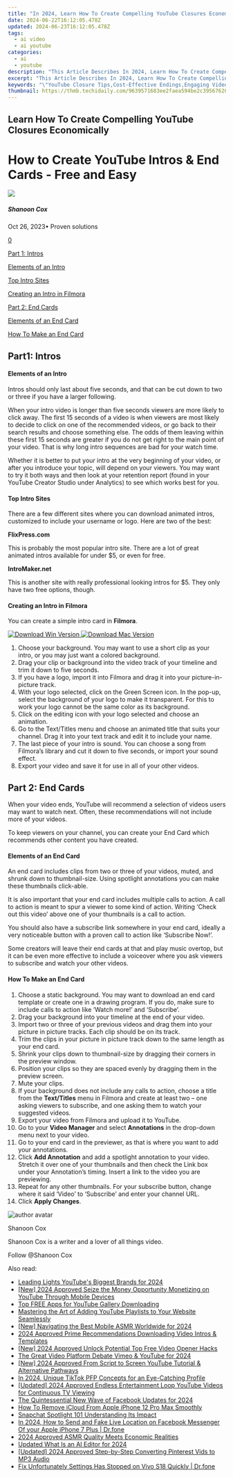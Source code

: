 ```yaml
---
title: "In 2024, Learn How To Create Compelling YouTube Closures Economically"
date: 2024-06-22T16:12:05.478Z
updated: 2024-06-23T16:12:05.478Z
tags:
  - ai video
  - ai youtube
categories:
  - ai
  - youtube
description: "This Article Describes In 2024, Learn How To Create Compelling YouTube Closures Economically"
excerpt: "This Article Describes In 2024, Learn How To Create Compelling YouTube Closures Economically"
keywords: "\"YouTube Closure Tips,Cost-Effective Endings,Engaging Video Conclusions,Affordable Closure Strategies,Closing Content Value,Economical Ending Techniques,Captivating Video Finals\""
thumbnail: https://thmb.techidaily.com/9639571683ee2faea594be2c39567620326555f8bc5c4f30294cc9c1768a16b7.jpg
---
```


## Learn How To Create Compelling YouTube Closures Economically

# How to Create YouTube Intros & End Cards - Free and Easy

![](https://images.wondershare.com/filmora/article-images/shannon-cox.jpg)

##### Shanoon Cox

 Oct 26, 2023• Proven solutions

[0](#commentsBoxSeoTemplate)

[Part 1: Intros](#part1)

[Elements of an Intro](#elements)

[Top Intro Sites](#top)

[Creating an Intro in Filmora](#creating)

[Part 2: End Cards](#part2)

[Elements of an End Card](#element)

[How To Make an End Card](#how-to)

## Part1: Intros

#### Elements of an Intro

Intros should only last about five seconds, and that can be cut down to two or three if you have a larger following.

When your intro video is longer than five seconds viewers are more likely to click away. The first 15 seconds of a video is when viewers are most likely to decide to click on one of the recommended videos, or go back to their search results and choose something else. The odds of them leaving within these first 15 seconds are greater if you do not get right to the main point of your video. That is why long intro sequences are bad for your watch time.

Whether it is better to put your intro at the very beginning of your video, or after you introduce your topic, will depend on your viewers. You may want to try it both ways and then look at your retention report (found in your YouTube Creator Studio under Analytics) to see which works best for you.

#### Top Intro Sites

There are a few different sites where you can download animated intros, customized to include your username or logo. Here are two of the best:

**FlixPress.com**

This is probably the most popular intro site. There are a lot of great animated intros available for under $5, or even for free.

**IntroMaker.net**

This is another site with really professional looking intros for $5\. They only have two free options, though.

#### Creating an Intro in Filmora

You can create a simple intro card in **Filmora**.

[![Download Win Version](https://images.wondershare.com/filmora/guide/download-btn-win.jpg) ](https://tools.techidaily.com/wondershare/filmora/download/) [![Download Mac Version](https://images.wondershare.com/filmora/guide/download-btn-mac.jpg) ](https://tools.techidaily.com/wondershare/filmora/download/)

1. Choose your background. You may want to use a short clip as your intro, or you may just want a colored background.
2. Drag your clip or background into the video track of your timeline and trim it down to five seconds.
3. If you have a logo, import it into Filmora and drag it into your picture-in-picture track.
4. With your logo selected, click on the Green Screen icon. In the pop-up, select the background of your logo to make it transparent. For this to work your logo cannot be the same color as its background.
5. Click on the editing icon with your logo selected and choose an animation.
6. Go to the Text/Titles menu and choose an animated title that suits your channel. Drag it into your text track and edit it to include your name.
7. The last piece of your intro is sound. You can choose a song from Filmora’s library and cut it down to five seconds, or import your sound effect.
8. Export your video and save it for use in all of your other videos.

## Part 2: End Cards

When your video ends, YouTube will recommend a selection of videos users may want to watch next. Often, these recommendations will not include more of your videos.

To keep viewers on your channel, you can create your End Card which recommends other content you have created.

#### Elements of an End Card

An end card includes clips from two or three of your videos, muted, and shrunk down to thumbnail-size. Using spotlight annotations you can make these thumbnails click-able.

It is also important that your end card includes multiple calls to action. A call to action is meant to spur a viewer to some kind of action. Writing ‘Check out this video’ above one of your thumbnails is a call to action.

You should also have a subscribe link somewhere in your end card, ideally a very noticeable button with a proven call to action like ‘Subscribe Now!’.

Some creators will leave their end cards at that and play music overtop, but it can be even more effective to include a voiceover where you ask viewers to subscribe and watch your other videos.

#### How To Make an End Card

1. Choose a static background. You may want to download an end card template or create one in a drawing program. If you do, make sure to include calls to action like ‘Watch more!’ and ‘Subscribe’.
2. Drag your background into your timeline at the end of your video.
3. Import two or three of your previous videos and drag them into your picture in picture tracks. Each clip should be on its track.
4. Trim the clips in your picture in picture track down to the same length as your end card.
5. Shrink your clips down to thumbnail-size by dragging their corners in the preview window.
6. Position your clips so they are spaced evenly by dragging them in the preview screen.
7. Mute your clips.
8. If your background does not include any calls to action, choose a title from the **Text/Titles** menu in Filmora and create at least two – one asking viewers to subscribe, and one asking them to watch your suggested videos.
9. Export your video from Filmora and upload it to YouTube.
10. Go to your **Video Manager** and select **Annotations** in the drop-down menu next to your video.
11. Go to your end card in the previewer, as that is where you want to add your annotations.
12. Click **Add Annotation** and add a spotlight annotation to your video. Stretch it over one of your thumbnails and then check the Link box under your Annotation’s timing. Insert a link to the video you are previewing.
13. Repeat for any other thumbnails. For your subscribe button, change where it said ‘Video’ to ‘Subscribe’ and enter your channel URL.
14. Click **Apply Changes**.

![author avatar](https://images.wondershare.com/filmora/article-images/shannon-cox.jpg)

Shanoon Cox

Shanoon Cox is a writer and a lover of all things video.

Follow @Shanoon Cox


<ins class="adsbygoogle"
     style="display:block"
     data-ad-format="autorelaxed"
     data-ad-client="ca-pub-7571918770474297"
     data-ad-slot="1223367746"></ins>



<ins class="adsbygoogle"
     style="display:block"
     data-ad-client="ca-pub-7571918770474297"
     data-ad-slot="8358498916"
     data-ad-format="auto"
     data-full-width-responsive="true"></ins>

<span class="atpl-alsoreadstyle">Also read:</span>
<div><ul>
<li><a href="https://youtube-sure.techidaily.com/ng-lights-youtubes-biggest-brands-for-2024/"><u>Leading Lights  YouTube's Biggest Brands for 2024</u></a></li>
<li><a href="https://youtube-sure.techidaily.com/024-approved-seize-the-money-opportunity-monetizing-on-youtube-through-mobile-devices/"><u>[New] 2024 Approved  Seize the Money Opportunity  Monetizing on YouTube Through Mobile Devices</u></a></li>
<li><a href="https://youtube-sure.techidaily.com/ree-apps-for-youtube-gallery-downloading/"><u>Top FREE Apps for YouTube Gallery Downloading</u></a></li>
<li><a href="https://youtube-sure.techidaily.com/ring-the-art-of-adding-youtube-playlists-to-your-website-seamlessly/"><u>Mastering the Art of Adding YouTube Playlists to Your Website Seamlessly</u></a></li>
<li><a href="https://youtube-sure.techidaily.com/avigating-the-best-mobile-asmr-worldwide-for-2024/"><u>[New] Navigating the Best Mobile ASMR Worldwide for 2024</u></a></li>
<li><a href="https://youtube-sure.techidaily.com/approved-prime-recommendations-downloading-video-intros-and-templates/"><u>2024 Approved  Prime Recommendations  Downloading Video Intros & Templates</u></a></li>
<li><a href="https://youtube-sure.techidaily.com/024-approved-unlock-potential-top-free-video-opener-hacks/"><u>[New] 2024 Approved  Unlock Potential  Top Free Video Opener Hacks</u></a></li>
<li><a href="https://youtube-sure.techidaily.com/reat-video-platform-debate-vimeo-and-youtube-for-2024/"><u>The Great Video Platform Debate  Vimeo & YouTube for 2024</u></a></li>
<li><a href="https://youtube-sure.techidaily.com/024-approved-from-script-to-screen-youtube-tutorial-and-alternative-pathways/"><u>[New] 2024 Approved  From Script to Screen  YouTube Tutorial & Alternative Pathways</u></a></li>
<li><a href="https://tiktok-videos.techidaily.com/in-2024-unique-tiktok-pfp-concepts-for-an-eye-catching-profile/"><u>In 2024, Unique TikTok PFP Concepts for an Eye-Catching Profile</u></a></li>
<li><a href="https://facebook-video-footage.techidaily.com/updated-2024-approved-endless-entertainment-loop-youtube-videos-for-continuous-tv-viewing/"><u>[Updated] 2024 Approved  Endless Entertainment Loop  YouTube Videos for Continuous TV Viewing</u></a></li>
<li><a href="https://facebook-video-recording.techidaily.com/the-quintessential-new-wave-of-facebook-updates-for-2024/"><u>The Quintessential New Wave of Facebook Updates for 2024</u></a></li>
<li><a href="https://activate-lock.techidaily.com/how-to-remove-icloud-from-apple-iphone-12-pro-max-smoothly-by-drfone-ios/"><u>How To Remove iCloud From Apple iPhone 12 Pro Max Smoothly</u></a></li>
<li><a href="https://extra-lessons.techidaily.com/snapchat-spotlight-101-understanding-its-impact/"><u>Snapchat Spotlight 101  Understanding Its Impact</u></a></li>
<li><a href="https://location-social.techidaily.com/in-2024-how-to-send-and-fake-live-location-on-facebook-messenger-of-your-apple-iphone-7-plus-drfone-by-drfone-virtual-ios/"><u>In 2024, How to Send and Fake Live Location on Facebook Messenger Of your Apple iPhone 7 Plus | Dr.fone</u></a></li>
<li><a href="https://extra-hints.techidaily.com/2024-approved-asmr-quality-meets-economic-realities/"><u>2024 Approved  ASMR Quality Meets Economic Realities</u></a></li>
<li><a href="https://ai-topics.techidaily.com/updated-what-is-an-ai-editor-for-2024/"><u>Updated What Is an AI Editor for 2024</u></a></li>
<li><a href="https://fox-direct.techidaily.com/updated-2024-approved-step-by-step-converting-pinterest-vids-to-mp3-audio/"><u>[Updated] 2024 Approved  Step-by-Step  Converting Pinterest Vids to MP3 Audio</u></a></li>
<li><a href="https://howto.techidaily.com/fix-unfortunately-settings-has-stopped-on-vivo-s18-quickly-drfone-by-drfone-fix-android-problems-fix-android-problems/"><u>Fix Unfortunately Settings Has Stopped on Vivo S18 Quickly | Dr.fone</u></a></li>
</ul></div>
